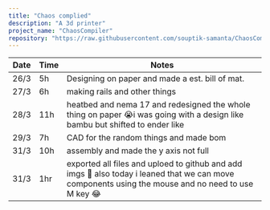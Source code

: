 ```yaml
---
title: "Chaos complied"
description: "A 3d printer"
project_name: "ChaosCompiler"
repository: "https://raw.githubusercontent.com/souptik-samanta/ChaosCompiler/refs/heads/main/notes.md"
---
```

| Date  | Time | Notes    |
|-------|------|---------|
| 26/3  | 5h   | Designing on paper and made a est. bill of mat. |
| 27/3  | 6h   | making rails and other things|
| 28/3  | 11h   | heatbed and nema 17 and redesigned the whole thing on paper 😭i was going with a design like bambu but shifted to ender like|
| 29/3  | 7h   | CAD for the random things and made bom |
| 31/3  | 10h   | assembly and made the y axis not full  |
| 31/3|1hr|exported all files and uploed to github and add imgs 🎉 also today i leaned that we can move components using the mouse and no need to use M key 😂|
